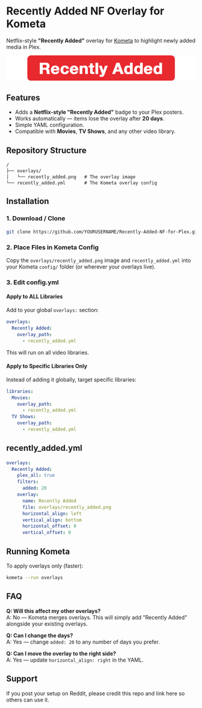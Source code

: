 # Recently Added NF Overlay for Kometa

Netflix-style **"Recently Added"** overlay for [Kometa](https://kometa.wiki) to highlight newly added media in Plex.

![Recently Added Overlay Example](overlays/recently_added.png)

## Features
- Adds a **Netflix-style "Recently Added"** badge to your Plex posters.
- Works automatically — items lose the overlay after **20 days**.
- Simple YAML configuration.
- Compatible with **Movies**, **TV Shows**, and any other video library.

## Repository Structure
```plaintext
/
├── overlays/
│   └── recently_added.png   # The overlay image
└── recently_added.yml       # The Kometa overlay config
```

## Installation

### 1. Download / Clone
```bash
git clone https://github.com/YOURUSERNAME/Recently-Added-NF-for-Plex.git
```

### 2. Place Files in Kometa Config
Copy the `overlays/recently_added.png` image and `recently_added.yml` into your Kometa `config/` folder (or wherever your overlays live).

### 3. Edit config.yml

#### Apply to ALL Libraries
Add to your global `overlays:` section:

```yaml
overlays:
  Recently Added:
    overlay_path:
      - recently_added.yml
```

This will run on all video libraries.

#### Apply to Specific Libraries Only
Instead of adding it globally, target specific libraries:

```yaml
libraries:
  Movies:
    overlay_path:
      - recently_added.yml
  TV Shows:
    overlay_path:
      - recently_added.yml
```

## recently_added.yml
```yaml
overlays:
  Recently Added:
    plex_all: true
    filters:
      added: 20
    overlay:
      name: Recently Added
      file: overlays/recently_added.png
      horizontal_align: left
      vertical_align: bottom
      horizontal_offset: 0
      vertical_offset: 0
```

## Running Kometa
To apply overlays only (faster):

```bash
kometa --run overlays
```

## FAQ

**Q: Will this affect my other overlays?**  
A: No — Kometa merges overlays. This will simply add "Recently Added" alongside your existing overlays.

**Q: Can I change the days?**  
A: Yes — change `added: 20` to any number of days you prefer.

**Q: Can I move the overlay to the right side?**  
A: Yes — update `horizontal_align: right` in the YAML.

## Support
If you post your setup on Reddit, please credit this repo and link here so others can use it.
